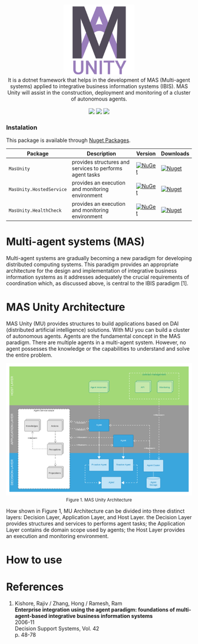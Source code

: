                                                                                                
<p align='center'>
    <img width=192" src="https://raw.githubusercontent.com/8T4/mas-unity/main/docs/imgs/logo.png" />
    <br/>It is a dotnet framework that helps in the development of MAS (Multi-agent systems) applied to integrative business information systems (IBIS). MAS Unity will assist in the construction, deployment and monitoring of a cluster of autonomous agents.
    <br/>
    <br/>
    <a href='https://github.com/8T4/mas-unity/actions/workflows/dotnet.yml'><img src="https://github.com/8T4/mas-unity/actions/workflows/dotnet.yml/badge.svg"></a>
    <a href='https://github.com/8T4/gwtdo/actions/workflows/codeql-analysis.yml'><img src="https://github.com/8T4/gwtdo/actions/workflows/codeql-analysis.yml/badge.svg"></a>
    <a href='https://www.codacy.com/gh/8T4/gwtdo/dashboard?utm_source=github.com&amp;utm_medium=referral&amp;utm_content=8T4/gwtdo&amp;utm_campaign=Badge_Grade'> <img src="https://app.codacy.com/project/badge/Grade/51e1962835f24f65a3813d078061a9ef"></a>
</p>

### Instalation
This package is available through [Nuget Packages](https://www.nuget.org/packages?q=masunity).

| Package |  Description | Version | Downloads |
| ------- | ----- | ----- | ----- |
| `MasUnity` | provides structures and services to performs agent tasks | [![NuGet](https://img.shields.io/nuget/v/masunity.svg)](https://nuget.org/packages/masunity) | [![Nuget](https://img.shields.io/nuget/dt/masunity.svg)](https://nuget.org/packages/masunity) |
| `MasUnity.HostedService` | provides an execution and monitoring environment | [![NuGet](https://img.shields.io/nuget/v/MasUnity.HostedService.svg)](https://nuget.org/packages/MasUnity.HostedService) | [![Nuget](https://img.shields.io/nuget/dt/MasUnity.HostedService.svg)](https://nuget.org/packages/MasUnity.HostedService) |
| `MasUnity.HealthCheck` | provides an execution and monitoring environment | [![NuGet](https://img.shields.io/nuget/v/MasUnity.HealthCheck.svg)](https://nuget.org/packages/MasUnity.HealthCheck) | [![Nuget](https://img.shields.io/nuget/dt/MasUnity.HealthCheck.svg)](https://nuget.org/packages/MasUnity.HealthCheck) |
                 

                                                                                               

# Multi-agent systems (MAS)

Multi-agent systems are gradually becoming a new paradigm for developing distributed computing systems. This paradigm provides an appropriate architecture for the design and implementation of integrative business information systems as it addresses adequately the crucial requirements of coordination which, as discussed above, is central to the IBIS paradigm [1].

# MAS Unity Architecture

MAS Unity (MU) provides structures to build applications based on DAI (distributed artificial intelligence) solutions. With MU you can build a cluster of autonomous agents. Agents are the fundamental concept in the MAS paradigm. There are multiple agents in a multi-agent system. However, no agent possesses the knowledge or the capabilities to understand and solve the entire problem.

<p align='center'>
    <img src="https://raw.githubusercontent.com/8T4/mas-unity/main/docs/imgs/components.png" />
  <br/><small>Figure 1. MAS Unity Architecture </small>
</p> 
                                                                                            
How shown in Figure 1, MU Architecture can be divided into three distinct layers: Decision Layer, Application Layer, and Host Layer. the Decision Layer provides structures and services to performs agent tasks; the Application Layer contains de domain scope used by agents; the Host Layer provides an execution and monitoring environment.

# How to use

# References

1. Kishore, Rajiv / Zhang, Hong / Ramesh, Ram  
**Enterprise integration using the agent paradigm: foundations of multi-agent-based integrative business information systems**   
2006-11  
Decision Support Systems, Vol. 42  
p. 48-78






